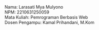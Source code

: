 Nama: Larasati Mya Mulyono <br>
NPM: 2210631250059 <br>
Mata Kuliah: Pemrograman Berbasis Web <br>
Dosen Pengampu: Kamal Prihandani, M.Kom
